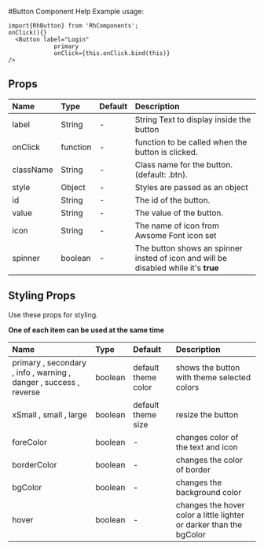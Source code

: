 #Button Component Help
Example usage:
    
    import{RhButton} from 'RhComponents';
    onClick(){}
      <Button label="Login"
     			 primary
     			 onClick={this.onClick.bind(this)}
    />

## Props

|  Name             |  Type    |  Default |  Description |
|:------            |:------   |:---------|:-------------|
| label          | String    |    -    | String    Text to display inside the button|
| onClick           | function |-| function to be called when the button is clicked.|
| className              | String  |-|Class name for the button. (default: .btn). |
| style              | Object  |-|Styles are passed as an object |
| id              | String  |-|The id of the button. |
| value              | String  |-|The value of the button. |
| icon              | String  |-|The name of icon from Awsome Font icon set |
| spinner              | boolean  |-|The button shows an spinner insted of icon and will be disabled while it's **true** |



## Styling Props

Use these props for styling.

__One of each item can be used at the same time__

|  Name             |  Type    |  Default |  Description |
|:------            |:------   |:---------|:-------------|
| primary , secondary , info , warning , danger , success , reverse   | boolean    |    default theme color    | shows the button with theme selected colors|
| xSmall , small , large  | boolean    |    default theme size    | resize the button|
| foreColor  | boolean    |    -    | changes color of the text and icon|
| borderColor  | boolean    |    -    | changes the color of border|
| bgColor  | boolean    |    -    | changes the background color|
| hover  | boolean    |    -    | changes the hover color a little lighter or darker than the bgColor|

